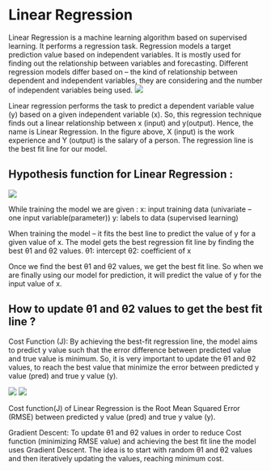 # Linear Regression
Linear Regression is a machine learning algorithm based on supervised learning.
It performs a regression task. Regression models a target prediction value based on independent variables.
It is mostly used for finding out the relationship between variables and forecasting. Different regression models 
differ based on – the kind of relationship between dependent and independent variables, they are considering and the number of independent variables being used.
![](https://media.geeksforgeeks.org/wp-content/uploads/linear-regression-plot.jpg)

Linear regression performs the task to predict a dependent variable value (y) based on a given independent variable (x).
So, this regression technique finds out a linear relationship between x (input) and y(output). Hence, the name is Linear Regression.
In the figure above, X (input) is the work experience and Y (output) is the salary of a person. The regression line is the best fit line for our model.

## Hypothesis function for Linear Regression :
![](https://media.geeksforgeeks.org/wp-content/uploads/linear-regression-hypothesis.jpg)

While training the model we are given :
x: input training data (univariate – one input variable(parameter))
y: labels to data (supervised learning)

When training the model – it fits the best line to predict the value of y for a given value of x.
The model gets the best regression fit line by finding the best θ1 and θ2 values.
θ1: intercept
θ2: coefficient of x

Once we find the best θ1 and θ2 values, we get the best fit line.
So when we are finally using our model for prediction, it will predict the value of y for the input value of x.

## How to update θ1 and θ2 values to get the best fit line ?

Cost Function (J):
By achieving the best-fit regression line, the model aims to predict y value such that the error difference between predicted value
and true value is minimum. So, it is very important to update the θ1 and θ2 values, to reach the best value that minimize the error
between predicted y value (pred) and true y value (y).

![](https://media.geeksforgeeks.org/wp-content/uploads/LR-cost-function-1.jpg)
![](https://media.geeksforgeeks.org/wp-content/uploads/LR-cost-function-2.jpg)

Cost function(J) of Linear Regression is the Root Mean Squared Error (RMSE) between predicted y value (pred) and true y value (y).

Gradient Descent:
To update θ1 and θ2 values in order to reduce Cost function (minimizing RMSE value) and achieving the best fit line the model uses Gradient Descent. The idea is to start with random θ1 and θ2 values and then iteratively updating the values, reaching minimum cost.
